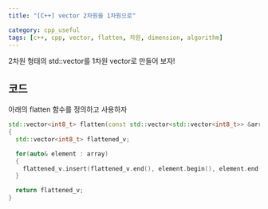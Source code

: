 ```yaml
---
title: "[C++] vector 2차원을 1차원으로"

category: cpp_useful
tags: [c++, cpp, vector, flatten, 차원, dimension, algorithm]
---
```


2차원 형태의 std::vector를 1차원 vector로 만들어 보자! <br/>

## 코드

아래의 flatten 함수를 정의하고 사용하자 <br/>

~~~c++
std::vector<int8_t> flatten(const std::vector<std::vector<int8_t>> &array)
{
  std::vector<int8_t> flattened_v;

  for(auto& element : array)
  {
    flattened_v.insert(flattened_v.end(), element.begin(), element.end());
  }

  return flattened_v;
}
~~~

<br/>